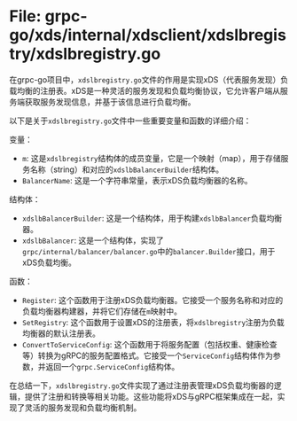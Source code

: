 # File: grpc-go/xds/internal/xdsclient/xdslbregistry/xdslbregistry.go

在grpc-go项目中，`xdslbregistry.go`文件的作用是实现xDS（代表服务发现）负载均衡的注册表。xDS是一种灵活的服务发现和负载均衡协议，它允许客户端从服务端获取服务发现信息，并基于该信息进行负载均衡。

以下是关于`xdslbregistry.go`文件中一些重要变量和函数的详细介绍：

变量：
- `m`: 这是`xdslbregistry`结构体的成员变量，它是一个映射（map），用于存储服务名称（string）和对应的`xdslbBalancerBuilder`结构体。
- `BalancerName`: 这是一个字符串常量，表示xDS负载均衡器的名称。

结构体：
- `xdslbBalancerBuilder`: 这是一个结构体，用于构建`xdslbBalancer`负载均衡器。
- `xdslbBalancer`: 这是一个结构体，实现了`grpc/internal/balancer/balancer.go`中的`balancer.Builder`接口，用于xDS负载均衡。

函数：
- `Register`: 这个函数用于注册xDS负载均衡器。它接受一个服务名称和对应的负载均衡器构建器，并将它们存储在`m`映射中。
- `SetRegistry`: 这个函数用于设置xDS的注册表，将`xdslbregistry`注册为负载均衡器的默认注册表。
- `ConvertToServiceConfig`: 这个函数用于将服务配置（包括权重、健康检查等）转换为gRPC的服务配置格式。它接受一个`ServiceConfig`结构体作为参数，并返回一个`grpc.ServiceConfig`结构体。

在总结一下，`xdslbregistry.go`文件实现了通过注册表管理xDS负载均衡器的逻辑，提供了注册和转换等相关功能。这些功能将xDS与gRPC框架集成在一起，实现了灵活的服务发现和负载均衡机制。

